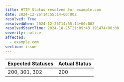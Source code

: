 ```yaml
---
title: HTTP Status resolved for example.com
date: 2024-12-26T14:55:14+00:00Z
resolved: True
resolvedWhen: 2024-12-26T14:55:14+00:00Z
resolvedStartTime: 2024-10-25T21:09:43.191474+00:00
severity: notice
affected:
  - example.com
section: issue
---
```


| Expected Statuses | Actual Status  |
|-------------------|----------------|
| 200, 301, 302 | 200 |
